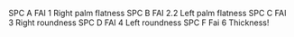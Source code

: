 SPC A FAI 1 Right palm flatness
SPC B FAI 2.2 Left palm flatness
SPC C FAI 3 Right roundness
SPC D FAI 4 Left roundness
SPC F Fai 6 Thickness!
